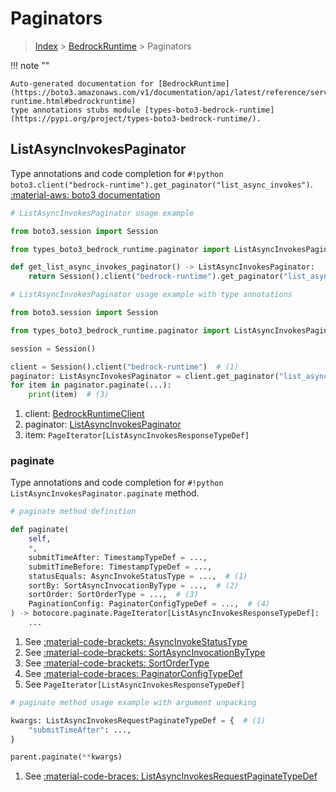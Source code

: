 # Paginators

> [Index](../README.md) > [BedrockRuntime](./README.md) > Paginators

!!! note ""

    Auto-generated documentation for [BedrockRuntime](https://boto3.amazonaws.com/v1/documentation/api/latest/reference/services/bedrock-runtime.html#bedrockruntime)
    type annotations stubs module [types-boto3-bedrock-runtime](https://pypi.org/project/types-boto3-bedrock-runtime/).

## ListAsyncInvokesPaginator

Type annotations and code completion for `#!python boto3.client("bedrock-runtime").get_paginator("list_async_invokes")`.
[:material-aws: boto3 documentation](https://boto3.amazonaws.com/v1/documentation/api/latest/reference/services/bedrock-runtime/paginator/ListAsyncInvokes.html#BedrockRuntime.Paginator.ListAsyncInvokes)

```python
# ListAsyncInvokesPaginator usage example

from boto3.session import Session

from types_boto3_bedrock_runtime.paginator import ListAsyncInvokesPaginator

def get_list_async_invokes_paginator() -> ListAsyncInvokesPaginator:
    return Session().client("bedrock-runtime").get_paginator("list_async_invokes")
```

```python
# ListAsyncInvokesPaginator usage example with type annotations

from boto3.session import Session

from types_boto3_bedrock_runtime.paginator import ListAsyncInvokesPaginator

session = Session()

client = Session().client("bedrock-runtime")  # (1)
paginator: ListAsyncInvokesPaginator = client.get_paginator("list_async_invokes")  # (2)
for item in paginator.paginate(...):
    print(item)  # (3)
```

1. client: [BedrockRuntimeClient](./client.md)
2. paginator: [ListAsyncInvokesPaginator](./paginators.md#listasyncinvokespaginator)
3. item: `PageIterator[ListAsyncInvokesResponseTypeDef]`


### paginate

Type annotations and code completion for `#!python ListAsyncInvokesPaginator.paginate` method.

```python
# paginate method definition

def paginate(
    self,
    *,
    submitTimeAfter: TimestampTypeDef = ...,
    submitTimeBefore: TimestampTypeDef = ...,
    statusEquals: AsyncInvokeStatusType = ...,  # (1)
    sortBy: SortAsyncInvocationByType = ...,  # (2)
    sortOrder: SortOrderType = ...,  # (3)
    PaginationConfig: PaginatorConfigTypeDef = ...,  # (4)
) -> botocore.paginate.PageIterator[ListAsyncInvokesResponseTypeDef]:  # (5)
    ...
```

1. See [:material-code-brackets: AsyncInvokeStatusType](./literals.md#asyncinvokestatustype)
2. See [:material-code-brackets: SortAsyncInvocationByType](./literals.md#sortasyncinvocationbytype)
3. See [:material-code-brackets: SortOrderType](./literals.md#sortordertype)
4. See [:material-code-braces: PaginatorConfigTypeDef](./type_defs.md#paginatorconfigtypedef)
5. See `PageIterator[ListAsyncInvokesResponseTypeDef]`


```python
# paginate method usage example with argument unpacking

kwargs: ListAsyncInvokesRequestPaginateTypeDef = {  # (1)
    "submitTimeAfter": ...,
}

parent.paginate(**kwargs)
```

1. See [:material-code-braces: ListAsyncInvokesRequestPaginateTypeDef](./type_defs.md#listasyncinvokesrequestpaginatetypedef)
